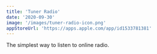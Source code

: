 ```yaml
---
title: 'Tuner Radio'
date: '2020-09-30'
image: '/images/tuner-radio-icon.png'
appStoreUrl: 'https://apps.apple.com/app/id1533781381'
---
```


The simplest way to listen to online radio.